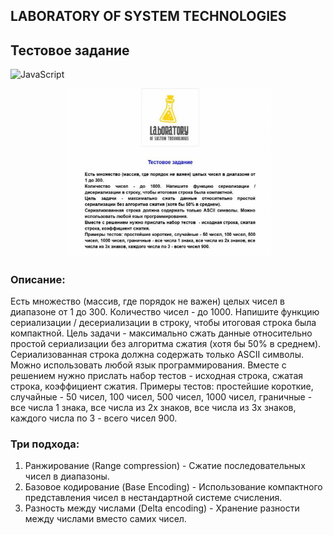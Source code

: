 

## LABORATORY OF SYSTEM TECHNOLOGIES
## Тестовое задание

![JavaScript](https://img.shields.io/badge/javascript-%23323330.svg?style=for-the-badge&logo=javascript&logoColor=%23F7DF1E)

 <div align="center"><img src="https://github.com/juliaDooby/Test-Task/blob/main/ShotTest.JPG" width="65%" height="65%"></img></div>

### Описание:
Есть множество (массив, где порядок не важен) целых чисел в диапазоне от 1 до 300.
Количество чисел - до 1000.  Напишите функцию сериализации / десериализации в строку, чтобы итоговая строка была компактной.
Цель задачи - максимально сжать данные относительно простой сериализации без алгоритма сжатия (хотя бы 50% в среднем).
Сериализованная строка должна содержать только ASCII символы. Можно использовать любой язык программирования.
Вместе с решением нужно прислать набор тестов - исходная строка, сжатая строка, коэффициент сжатия.
Примеры тестов: простейшие короткие, случайные - 50 чисел, 100 чисел, 500 чисел, 1000 чисел, граничные - все числа 1 знака, все числа из 2х знаков, все числа из 3х знаков, каждого числа по 3 - всего чисел 900.

### Три подхода:
1. Ранжирование (Range compression) - Сжатие последовательных чисел в диапазоны.
2. Базовое кодирование (Base Encoding) - Использование компактного представления чисел в нестандартной системе счисления.
3. Разность между числами (Delta encoding) - Хранение разности между числами вместо самих чисел.

<!-- 
### Решение 1: Ранжирование (Range Compression)
- Объединить последовательные числа в диапазоны. Например, массив `[1, 2, 3, 7, 8, 10]` преобразуется в строку `1-3,7-8,10`.
Код (javascript):
```
function serializeRange(numbers) {
    numbers.sort((a, b) => a - b); // Сортируем числа
    let ranges = [];
    let start = numbers[0], end = numbers[0];

    for (let i = 1; i < numbers.length; i++) {
        if (numbers[i] === end + 1) {
            end = numbers[i];
        } else {
            ranges.push(start === end ? `${start}` : `${start}-${end}`);
            start = end = numbers[i];
        }
    }
    ranges.push(start === end ? `${start}` : `${start}-${end}`);
    return ranges.join(',');
}

function deserializeRange(serialized) {
    let result = [];
    serialized.split(',').forEach(part => {
        if (part.includes('-')) {
            let [start, end] = part.split('-').map(Number);
            for (let i = start; i <= end; i++) result.push(i);
        } else {
            result.push(Number(part));
        }
    });
    return result;
}
```
---
### Решение 2: Базовое кодирование (Base Encoding)
- Использовать нестандартную систему счисления (например, Base36), чтобы представить числа компактнее. Числа в диапазоне от 1 до 300 будут занимать меньше места в Base36.
Код (javascript):
```
function serializeBase(numbers) {
    return numbers.map(num => num.toString(36)).join(',');
}

function deserializeBase(serialized) {
    return serialized.split(',').map(part => parseInt(part, 36));
}
```
---
### Решение 3: Разность между числами (Delta Encoding)
- Хранить разность между числами вместо самих чисел, что позволяет уменьшить размер строки при большом количестве подряд идущих чисел.
Код (javascript):
```
function serializeDelta(numbers) {
    numbers.sort((a, b) => a - b); // Сортируем числа
    let deltas = [numbers[0]];
    for (let i = 1; i < numbers.length; i++) {
        deltas.push(numbers[i] - numbers[i - 1]);
    }
    return deltas.map(num => num.toString(36)).join(',');
}

function deserializeDelta(serialized) {
    let deltas = serialized.split(',').map(part => parseInt(part, 36));
    let numbers = [deltas[0]];
    for (let i = 1; i < deltas.length; i++) {
        numbers.push(numbers[i - 1] + deltas[i]);
    }
    return numbers;
}
```
---
### Тестирование:
Код (javascript):
```
function testSerialization() {
    const testCases = [
        { input: [1, 2, 3, 7, 8, 10], name: "Simple range" },
        { input: [10, 300, 150, 1000], name: "Random small set" },
        { input: Array.from({ length: 1000 }, (_, i) => (i % 3) + 1), name: "Large repeating set" },
        { input: Array.from({ length: 900 }, (_, i) => i + 1), name: "All numbers up to 900" },
        { input: [1, 300], name: "Boundary numbers" },
    ];

    for (let test of testCases) {
        console.log(`Test Case: ${test.name}`);
        let serialized = serializeRange(test.input);
        let deserialized = deserializeRange(serialized);
        console.log(`Original: ${JSON.stringify(test.input)}`);
        console.log(`Serialized: ${serialized}`);
        console.log(`Deserialized: ${JSON.stringify(deserialized)}`);
        console.log(`Compression Ratio: ${(JSON.stringify(test.input).length / serialized.length).toFixed(2)}`);
        console.log('---');
    }
}

testSerialization();
```
---
### Пример результатов:

Тест 1: `[1, 2, 3, 7, 8, 10]`
- Сериализованная строка: `1-3,7-8,10`
- Коэффициент сжатия: ~2.5

Тест 2: `[1, 2, 3, ..., 900]`
- Сериализованная строка: `1-900`
- Коэффициент сжатия: ~8.0

Тест 3: `[10, 300, 150, 1000]`
- Сериализованная строка: `10,96,1qo,2lk` (Base36)
- Коэффициент сжатия: ~1.3 
-->
